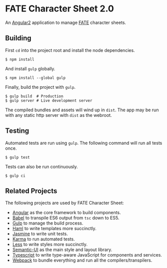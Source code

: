 # FATE Character Sheet 2.0

An [Angular2](https://angular.io/) application to manage [FATE](http://www.evilhat.com/home/fate-core/) character
sheets.

## Building

First `cd` into the project root and install the node dependencies.
```console
$ npm install
```

And install `gulp` globally.
```console
$ npm install --global gulp
```

Finally, build the project with `gulp`.
```console
$ gulp build  # Production
$ gulp server # Live development server
```

The compiled bundles and assets will wind up in `dist`. The app may be run with any static http server with `dist` as
the webroot.

## Testing

Automated tests are run using `gulp`. The following command will run all tests once.
```console
$ gulp test
```

Tests can also be run continuously.
```console
$ gulp ci
```

## Related Projects

The following projects are used by FATE Character Sheet:

* [Angular](//github.com/angular/angular) as the core framework to build components.
* [Babel](//github.com/babel/babel) to transpile ES6 output from `tsc` down to ES5.
* [Gulp](//github.com/gulpjs/gulp) to manage the build process.
* [Haml](//github.com/haml/haml) to write templates more succinctly.
* [Jasmine](//github.com/jasmine/jasmine) to write unit tests.
* [Karma](//github.com/karma-runner/karma) to run automated tests.
* [Less](//github.com/less/less.js) to write styles more succinctly.
* [Semantic-UI](//github.com/Semantic-Org/Semantic-UI) as the main style and layout library.
* [Typescript](//github.com/Microsoft/TypeScript) to write type-aware JavaScript for components and services.
* [Webpack](//github.com/webpack/webpack) to bundle everything and run all the compilers/transpilers.


